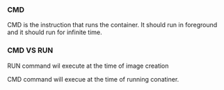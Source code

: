 ### CMD

CMD is the instruction that runs the container. It should run in foreground and it should run for infinite time.

### CMD VS RUN

RUN command wil execute at the time of image creation

CMD command will execue at the time of running conatiner.
